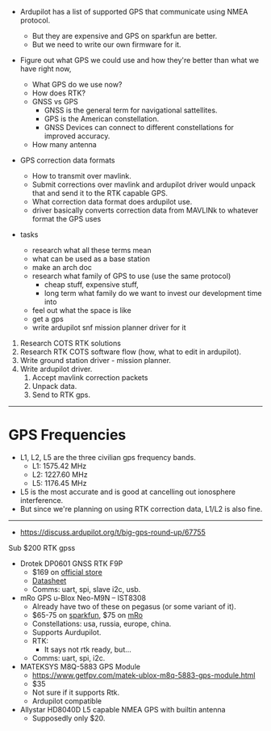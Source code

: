 - Ardupilot has a list of supported GPS that communicate using NMEA protocol.
	- But they are expensive and GPS on sparkfun are better.
	- But we need to write our own firmware for it.

- Figure out what GPS we could use and how they're better than what we have right now,
	- What GPS do we use now?
	-  How does RTK?
	- GNSS vs GPS
		- GNSS is the general term for navigational sattellites.
		- GPS is the American constellation.
		- GNSS Devices can connect to different constellations for improved accuracy.
	- How many antenna
 
- GPS correction data formats 
	- How to transmit over mavlink.
	- Submit corrections over mavlink and ardupilot driver would unpack that and send it to the RTK capable GPS.
	- What correction data format does ardupilot use.
	- driver basically converts correction data from MAVLINk to whatever format the GPS uses
- tasks
	- research what all these terms mean
	- what can be used as a base station
	- make an arch doc
	- research what family of GPS to use (use the same protocol)
		- cheap stuff, expensive stuff,
		- long term what family do we want to invest our development time into
	- feel out what the space is like
	- get a gps
	- write ardupilot snf mission planner driver for it
     
1. Research COTS RTK solutions
2. Research RTK COTS software flow (how, what to edit in ardupilot).
3. Write ground station driver - mission planner.
4. Write ardupilot driver.
	1. Accept mavlink correction packets
	2. Unpack data.
	3. Send to RTK gps.

---

# GPS Frequencies
- L1, L2, L5 are the three civilian gps frequency bands.
	- L1: 1575.42 MHz
	- L2: 1227.60 MHz
	- L5: 1176.45 MHz
- L5 is the most accurate and is good at cancelling out ionosphere interference.
- But since we're planning on using RTK correction data, L1/L2 is also fine.

---

- https://discuss.ardupilot.org/t/big-gps-round-up/67755

Sub $200 RTK gpss
- Drotek DP0601 GNSS RTK F9P
	- $169 on [official store](https://store-drotek.com/891-rtk-zed-f9p-gnss.html)
	- [Datasheet](https://raw.githubusercontent.com/drotek/datasheets/master/DrotekDoc_0891B08A%20-%20DP0601%20GNSS%20RTK%20(F9P).pdf)
	- Comms: uart, spi, slave i2c, usb.
- mRo GPS u-Blox Neo-M9N – IST8308
	- Already have two of these on pegasus (or some variant of it).
	- $65-75 on [sparkfun](https://learn.sparkfun.com/tutorials/sparkfun-gps-neo-m9n-hookup-guide/all), $75 on [mRo](https://store.mrobotics.io/shoppingcart.asp)
	- Constellations: usa, russia, europe, china.
	- Supports Aurdupilot.
	- RTK:
		- It says not rtk ready, but...
	- Comms: uart, spi, i2c.
- MATEKSYS M8Q-5883 GPS Module
	- https://www.getfpv.com/matek-ublox-m8q-5883-gps-module.html
	- $35
	- Not sure if it supports Rtk.
	- Ardupilot compatible
- Allystar HD8040D L5 capable NMEA GPS with builtin antenna
	- Supposedly only $20.